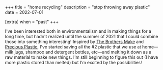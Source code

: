 +++
title = "home recycling"
description = "stop throwing away plastic"
date = 2022-07-01

[extra]
when = "past"
+++

I've been interested both in environmentalism and in making things for a long time, but hadn't realized until the summer of 2021 that I could combine those into something interesting!
Inspired by [The Brothers Make](https://www.brothersmake.com/) and [Precious Plastic](https://preciousplastic.com/), I've started saving all the #2 plastic that we use at home—milk jugs, shampoo and detergent bottles, etc—and melting it down as a raw material to make new things.
I'm still beginning to figure this out (I have more plastic stored than melted) but I'm excited by the possibilities!
